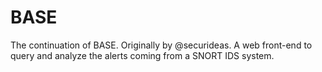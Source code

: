 # BASE
The continuation of BASE. Originally by @securideas. A web front-end to query and analyze the alerts coming from a SNORT IDS system.
